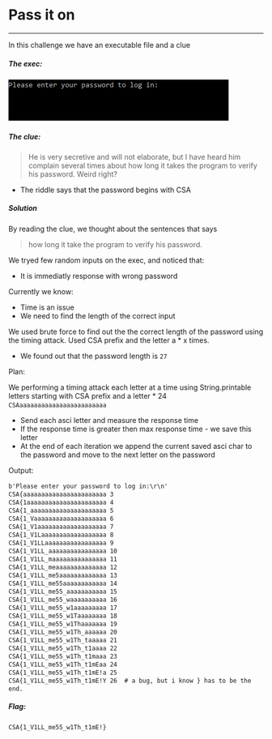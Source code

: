# Pass it on

---

In this challenge we have an executable file and a clue

##### The exec:

![](./shell_img.png)

##### The clue:

> He is very secretive and will not elaborate, but I have heard him complain several times about how long it takes the program to verify his password. Weird right?
- The riddle says that the password begins with CSA

##### Solution

By reading the clue, we thought about the sentences that says
> how long it take the program to verify his password. 

We tryed few random inputs on the exec, and noticed that: 
- It is immediatly response with wrong password 

Currently we know: 
- Time is an issue
- We need to find the length of the correct input

We used brute force to find out the the correct length of the password using the timing attack.
Used CSA prefix and the letter a * x times.

- We found out that the password length is `27`

Plan: 

We performing a timing attack each letter at a time using String.printable letters starting with CSA prefix and a letter * 24 `CSAaaaaaaaaaaaaaaaaaaaaaaaa`
- Send each asci letter and measure the response time
- If the response time is greater then max response time - we save this letter
- At the end of each iteration we append the current saved asci char to the password and move to the next letter on the password
 

Output: 
```
b'Please enter your password to log in:\r\n'
CSA{aaaaaaaaaaaaaaaaaaaaaaa 3
CSA{1aaaaaaaaaaaaaaaaaaaaaa 4
CSA{1_aaaaaaaaaaaaaaaaaaaaa 5
CSA{1_Vaaaaaaaaaaaaaaaaaaaa 6
CSA{1_V1aaaaaaaaaaaaaaaaaaa 7
CSA{1_V1Laaaaaaaaaaaaaaaaaa 8
CSA{1_V1LLaaaaaaaaaaaaaaaaa 9
CSA{1_V1LL_aaaaaaaaaaaaaaaa 10
CSA{1_V1LL_maaaaaaaaaaaaaaa 11
CSA{1_V1LL_meaaaaaaaaaaaaaa 12
CSA{1_V1LL_me5aaaaaaaaaaaaa 13
CSA{1_V1LL_me55aaaaaaaaaaaa 14
CSA{1_V1LL_me55_aaaaaaaaaaa 15
CSA{1_V1LL_me55_waaaaaaaaaa 16
CSA{1_V1LL_me55_w1aaaaaaaaa 17
CSA{1_V1LL_me55_w1Taaaaaaaa 18
CSA{1_V1LL_me55_w1Thaaaaaaa 19
CSA{1_V1LL_me55_w1Th_aaaaaa 20
CSA{1_V1LL_me55_w1Th_taaaaa 21
CSA{1_V1LL_me55_w1Th_t1aaaa 22
CSA{1_V1LL_me55_w1Th_t1maaa 23
CSA{1_V1LL_me55_w1Th_t1mEaa 24
CSA{1_V1LL_me55_w1Th_t1mE!a 25
CSA{1_V1LL_me55_w1Th_t1mE!Y 26  # a bug, but i know } has to be the end.
```
##### Flag:

```
CSA{1_V1LL_me55_w1Th_t1mE!}
```
